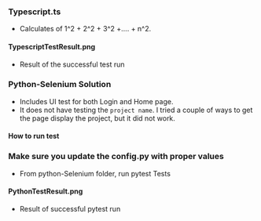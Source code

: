 ### Typescript.ts 
 * Calculates of 1^2 + 2^2 + 3^2 +.... + n^2.

 #### TypescriptTestResult.png
  * Result of the successful test run

### Python-Selenium Solution
 * Includes UI test for both Login and Home page.
 * It does not have testing the `project name`. I tried a couple of ways to get the page display the project, but it did not work.
 
  #### How to run test
  ### Make sure you update the config.py with proper values
  * From python-Selenium folder, run pytest Tests
   
  #### PythonTestResult.png
  * Result of successful pytest run  
   
   

